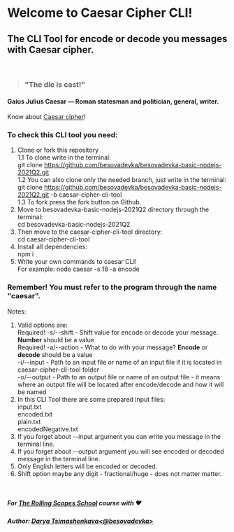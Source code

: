 # Welcome to Caesar Cipher CLI!
## The CLI Tool for encode or decode you messages with Caesar cipher.   
&nbsp;
> ### "The die is cast!"  

#### Gaius Julius Caesar — Roman statesman and politician, general, writer.  

Know about [Caesar cipher](https://en.wikipedia.org/wiki/Caesar_cipher)!  

### To check this CLI tool you need:  

1. Clone or fork this repository  
1.1 To clone write in the terminal:  
git clone https://github.com/besovadevka/besovadevka-basic-nodejs-2021Q2.git  
1.2 You can also clone only the needed branch, just write in the terminal:  
git clone https://github.com/besovadevka/besovadevka-basic-nodejs-2021Q2.git -b caesar-cipher-cli-tool  
1.3 To fork press the fork button on Github.  
2. Move to besovadevka-basic-nodejs-2021Q2 directory through the terminal:  
cd besovadevka-basic-nodejs-2021Q2    
3. Then move to the caesar-cipher-cli-tool directory:  
cd caesar-cipher-cli-tool  
4. Install all dependencies:  
npm i  
5. Write your own commands to caesar CLI!  
For example: node caesar -s 18 -a encode  

### Remember! You must refer to the program through the name "caesar".  

Notes:
1. Valid options are:  
Required! -s/--shift - Shift value for encode or decode your message. **Number** should be a value  
Required! -a/--action - What to do with your message? **Encode** or **decode** should be a value  
-i/--input - Path to an input file or name of an input file if it is located in caesar-cipher-cli-tool folder  
-o/--output - Path to an output file or name of an output file - it means where an output file will be located after encode/decode and how it will be named  
2. In this CLI Tool there are some prepared input files:  
input.txt  
encoded.txt  
plain.txt  
encodedNegative.txt  
3. If you forget about --input argument you can write you message in the terminal line.
4. If you forget about --output argument you will see encoded or decoded message in the terminal line.
5. Only English letters will be encoded or decoded.  
6. Shift option maybe any digit - fractional/huge - does not matter matter.

&nbsp;
##### For [The Rolling Scopes School](https://rs.school/) course with ♥
##### Author: [Darya Tsimashenkava<@besovadevka>](https://github.com/besovadevka)
